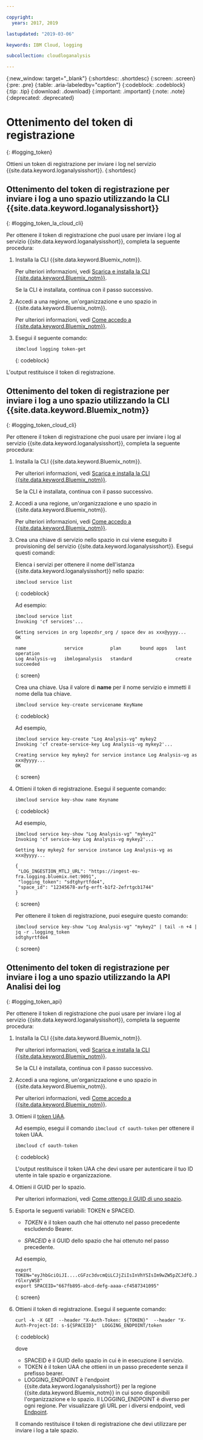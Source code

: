 ```yaml
---

copyright:
  years: 2017, 2019

lastupdated: "2019-03-06"

keywords: IBM Cloud, logging

subcollection: cloudloganalysis

---
```


{:new_window: target="_blank"}
{:shortdesc: .shortdesc}
{:screen: .screen}
{:pre: .pre}
{:table: .aria-labeledby="caption"}
{:codeblock: .codeblock}
{:tip: .tip}
{:download: .download}
{:important: .important}
{:note: .note}
{:deprecated: .deprecated}


# Ottenimento del token di registrazione
{: #logging_token}

Ottieni un token di registrazione per inviare i log nel servizio {{site.data.keyword.loganalysisshort}}. 
{:shortdesc}


## Ottenimento del token di registrazione per inviare i log a uno spazio utilizzando la CLI {{site.data.keyword.loganalysisshort}} 
{: #logging_token_la_cloud_cli}

Per ottenere il token di registrazione che puoi usare per inviare i log al servizio {{site.data.keyword.loganalysisshort}}, completa la seguente procedura:

1. Installa la CLI {{site.data.keyword.Bluemix_notm}}.

   Per ulteriori informazioni, vedi [Scarica e installa la CLI {{site.data.keyword.Bluemix_notm}}](/docs/cli?topic=cloud-cli-ibmcloud-cli#overview).
   
   Se la CLI è installata, continua con il passo successivo.
    
2. Accedi a una regione, un'organizzazione e uno spazio in {{site.data.keyword.Bluemix_notm}}. 

    Per ulteriori informazioni, vedi [Come accedo a {{site.data.keyword.Bluemix_notm}}](/docs/services/CloudLogAnalysis/qa?topic=cloudloganalysis-cli_qa#login).
	
3. Esegui il seguente comando:

    ```
	ibmcloud logging token-get
	```
	{: codeblock}

L'output restituisce il token di registrazione.


## Ottenimento del token di registrazione per inviare i log a uno spazio utilizzando la CLI {{site.data.keyword.Bluemix_notm}} 
{: #logging_token_cloud_cli}

Per ottenere il token di registrazione che puoi usare per inviare i log al servizio {{site.data.keyword.loganalysisshort}}, completa la seguente procedura:

1. Installa la CLI {{site.data.keyword.Bluemix_notm}}.

   Per ulteriori informazioni, vedi [Scarica e installa la CLI {{site.data.keyword.Bluemix_notm}}](/docs/cli?topic=cloud-cli-ibmcloud-cli#overview).
   
   Se la CLI è installata, continua con il passo successivo.
    
2. Accedi a una regione, un'organizzazione e uno spazio in {{site.data.keyword.Bluemix_notm}}. 

    Per ulteriori informazioni, vedi [Come accedo a {{site.data.keyword.Bluemix_notm}}](/docs/services/CloudLogAnalysis/qa?topic=cloudloganalysis-cli_qa#login).
	
3. Crea una chiave di servizio nello spazio in cui viene eseguito il provisioning del servizio {{site.data.keyword.loganalysisshort}}. Esegui questi comandi:

    Elenca i servizi per ottenere il nome dell'istanza {{site.data.keyword.loganalysisshort}} nello spazio:
	
    ```
	ibmcloud service list
	```
	{: codeblock}
	
	Ad esempio:
	
	```
	ibmcloud service list
    Invoking 'cf services'...

    Getting services in org lopezdsr_org / space dev as xxx@yyyy...
    OK

    name              service          plan       bound apps   last operation
    Log Analysis-vg   ibmloganalysis   standard                create succeeded
    ```
	{: screen}
	
	Crea una chiave. Usa il valore di **name** per il nome servizio e immetti il nome della tua chiave.
	
	```
	ibmcloud service key-create servicename KeyName 
	```
	{: codeblock}
	
	Ad esempio,
	
	```
	ibmcloud service key-create "Log Analysis-vg" mykey2
    Invoking 'cf create-service-key Log Analysis-vg mykey2'...

    Creating service key mykey2 for service instance Log Analysis-vg as xxx@yyyy...
    OK
    ```
	{: screen}
	
4. Ottieni il token di registrazione. Esegui il seguente comando:
	
	```
	ibmcloud service key-show name Keyname
	```
	{: codeblock}
	
	Ad esempio, 
	
	```
	ibmcloud service key-show "Log Analysis-vg" "mykey2" 
    Invoking 'cf service-key Log Analysis-vg mykey2'...

    Getting key mykey2 for service instance Log Analysis-vg as xxx@yyyy...

    {
     "LOG_INGESTION_MTLJ_URL": "https://ingest-eu-fra.logging.bluemix.net:9091",
     "logging_token": "sdtghyrtfde4",
     "space_id": "12345678-avfg-erft-b1f2-2efrtgcb1744"
    }
    ```
	{: screen}
	
	Per ottenere il token di registrazione, puoi eseguire questo comando:
	
	```
	ibmcloud service key-show "Log Analysis-vg" "mykey2" | tail -n +4 | jq -r .logging_token
    sdtghyrtfde4
	```
	{: screen}


	
## Ottenimento del token di registrazione per inviare i log a uno spazio utilizzando la API Analisi dei log
{: #logging_token_api}


Per ottenere il token di registrazione che puoi usare per inviare i log al servizio {{site.data.keyword.loganalysisshort}}, completa la seguente procedura:

1. Installa la CLI {{site.data.keyword.Bluemix_notm}}.

   Per ulteriori informazioni, vedi [Scarica e installa la CLI {{site.data.keyword.Bluemix_notm}}](/docs/cli?topic=cloud-cli-ibmcloud-cli#overview).
   
   Se la CLI è installata, continua con il passo successivo.
    
2. Accedi a una regione, un'organizzazione e uno spazio in {{site.data.keyword.Bluemix_notm}}. 

    Per ulteriori informazioni, vedi [Come accedo a {{site.data.keyword.Bluemix_notm}}](/docs/services/CloudLogAnalysis/qa?topic=cloudloganalysis-cli_qa#login).
	
3. Ottieni il [token UAA](/docs/services/CloudLogAnalysis/security?topic=cloudloganalysis-auth_uaa#uaa_cli).

    Ad esempio, esegui il comando `ibmcloud cf oauth-token` per ottenere il token UAA.

    ```
	ibmcloud cf oauth-token
	```
	{: codeblock}
	
	L'output restituisce il token UAA che devi usare per autenticare il tuo ID utente in tale spazio e organizzazione.

4. Ottieni il GUID per lo spazio.

   Per ulteriori informazioni, vedi [Come ottengo il GUID di uno spazio](/docs/services/CloudLogAnalysis/qa?topic=cloudloganalysis-cli_qa#space_guid2).  
	
5. Esporta le seguenti variabili: TOKEN e SPACEID.

    * *TOKEN* è il token oauth che hai ottenuto nel passo precedente escludendo Bearer.
	
	* *SPACEID* è il GUID dello spazio che hai ottenuto nel passo precedente. 
		
	Ad esempio,
	
	```
	export TOKEN="eyJhbGciOiJI....cGFzc3dvcmQiLCJjZiIsInVhYSIsIm9wZW5pZCJdfQ.JaoaVudG4jqjeXz6q3JQL_SJJfoIFvY8m-rGlxryWS8"
	export SPACEID="667fb895-abcd-defg-aaaa-cf4587341095"
	```
	{: screen}
	
6. Ottieni il token di registrazione. Esegui il seguente comando:
 
    ```
	curl -k -X GET  --header "X-Auth-Token: ${TOKEN}"  --header "X-Auth-Project-Id: s-${SPACEID}"  LOGGING_ENDPOINT/token
    ```
    {: codeblock}	
	
	dove
	* SPACEID è il GUID dello spazio in cui è in esecuzione il servizio.
	* TOKEN è il token UAA che ottieni in un passo precedente senza il prefisso bearer.
	* LOGGING_ENDPOINT è l'endpoint {{site.data.keyword.loganalysisshort}} per la regione {{site.data.keyword.Bluemix_notm}} in cui sono disponibili l'organizzazione e lo spazio. Il LOGGING_ENDPOINT è diverso per ogni regione. Per visualizzare gli URL per i diversi endpoint, vedi [Endpoint](/docs/services/CloudLogAnalysis?topic=cloudloganalysis-manage_logs#endpoints).
	
    Il comando restituisce il token di registrazione che devi utilizzare per inviare i log a tale spazio.
	
